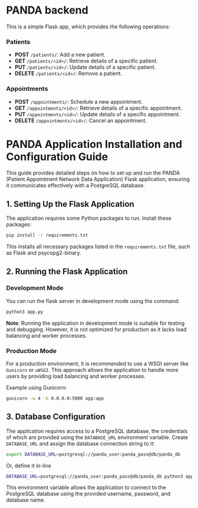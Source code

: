 # PANDA backend

This is a simple Flask app, which provides the following operations:

### Patients

- **POST** `/patients/`: Add a new patient.
- **GET** `/patients/<id>/`: Retrieve details of a specific patient.
- **PUT** `/patients/<id>/`: Update details of a specific patient.
- **DELETE** `/patients/<id>/`: Remove a patient.

### Appointments

- **POST** `/appointments/`: Schedule a new appointment.
- **GET** `/appointments/<id>/`: Retrieve details of a specific appointment.
- **PUT** `/appointments/<id>/`: Update details of a specific appointment.
- **DELETE** `/appointments/<id>/`: Cancel an appointment.

# PANDA Application Installation and Configuration Guide

This guide provides detailed steps on how to set up and run the PANDA (Patient Appointment Network Data Application) Flask application, ensuring it communicates effectively with a PostgreSQL database.

## **1. Setting Up the Flask Application**

The application requires some Python packages to run. Install these packages:

```bash
pip install -r requirements.txt
```

This installs all necessary packages listed in the `requirements.txt` file, such as Flask and psycopg2-binary.

## **2. Running the Flask Application**

### **Development Mode**

You can run the flask server in development mode using the command:

```bash
python3 app.py
```

**Note**: Running the application in development mode is suitable for testing and debugging. However, it is not optimized for production as it lacks load balancing and worker processes.

### **Production Mode**

For a production environment, it is recommended to use a WSGI server like `Gunicorn` or `uWSGI`. This approach allows the application to handle more users by providing load balancing and worker processes.

Example using Gunicorn:

```bash
gunicorn -w 4 -b 0.0.0.0:5000 app:app
```

## **3. Database Configuration**

The application requires access to a PostgreSQL database, the credentials of which are provided using the `DATABASE_URL` environment variable.
Create `DATABASE_URL` and assign the database connection string to it:

```bash
export DATABASE_URL=postgresql://panda_user:panda_pass@db/panda_db
```

Or, define it in-line

```bash
DATABASE_URL=postgresql://panda_user:panda_pass@db/panda_db python3 app.py
```

This environment variable allows the application to connect to the PostgreSQL database using the provided username, password, and database name.
